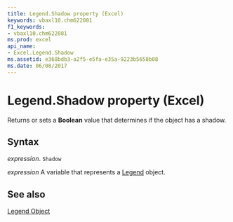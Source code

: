 ```yaml
---
title: Legend.Shadow property (Excel)
keywords: vbaxl10.chm622081
f1_keywords:
- vbaxl10.chm622081
ms.prod: excel
api_name:
- Excel.Legend.Shadow
ms.assetid: e368bdb3-a2f5-e5fa-e35a-9223b5658b08
ms.date: 06/08/2017
---
```



# Legend.Shadow property (Excel)

Returns or sets a  **Boolean** value that determines if the object has a shadow.


## Syntax

_expression_. `Shadow`

_expression_ A variable that represents a [Legend](Excel.Legend-graph-property.md) object.


## See also


[Legend Object](Excel.Legend(object).md)

